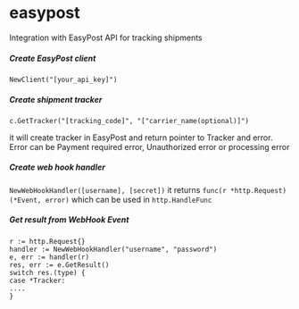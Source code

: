 # easypost
Integration with EasyPost API for tracking shipments

##### Create EasyPost client
`NewClient("[your_api_key]")`

##### Create shipment tracker
`c.GetTracker("[tracking_code]", "["carrier_name(optional)]")`
 
 it will create tracker in EasyPost and return pointer to Tracker and error. Error can be Payment required error, Unauthorized error or processing error

##### Create web hook handler
`NewWebHookHandler([username], [secret])` it returns `func(r *http.Request) (*Event, error)` which can be used in `http.HandleFunc`
 
##### Get result from WebHook Event
 ```
 r := http.Request{}
 handler := NewWebHookHandler("username", "password")
 e, err := handler(r)
 res, err := e.GetResult()
 switch res.(type) {
 case *Tracker:
 ....
 } 
 ```
